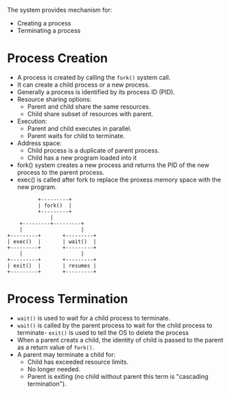 The system provides mechanism for:

- Creating a process
- Terminating a process

# Process Creation

- A process is created by calling the `fork()` system call.
- It can create a child process or a new process.
- Generally a process is identified by its process ID (PID).
- Resource sharing options:
  - Parent and child share the same resources.
  - Child share subset of resources with parent.
- Execution:
  - Parent and child executes in parallel.
  - Parent waits for child to terminate.
- Address space:
  - Child process is a duplicate of parent process.
  - Child has a new program loaded into it
- fork() system creates a new process and returns the PID of the new process to the parent process.
- exec() is called after fork to replace the proxess memory space with the new program.

```
          +---------+
          | fork()  |
          +---------+
              |
    +---------+---------+
    |                   |
+---------+       +---------+
| exec()  |       | wait()  |
+---------+       +---------+
    |                   |
+---------+       +---------+
| exit()  |       | resumes |
+---------+       +---------+

```

# Process Termination

- `wait()` is used to wait for a child process to terminate.
- `wait()` is called by the parent process to wait for the child process to terminate- `exit()` is used to tell the OS to delete the process
- When a parent creats a child, the identity of child is passed to the parent as a return value of `fork()`.
- A parent may terminate a child for:
  - Child has exceeded resource limits.
  - No longer needed.
  - Parent is exiting (no child without parent this term is "cascading termination").
